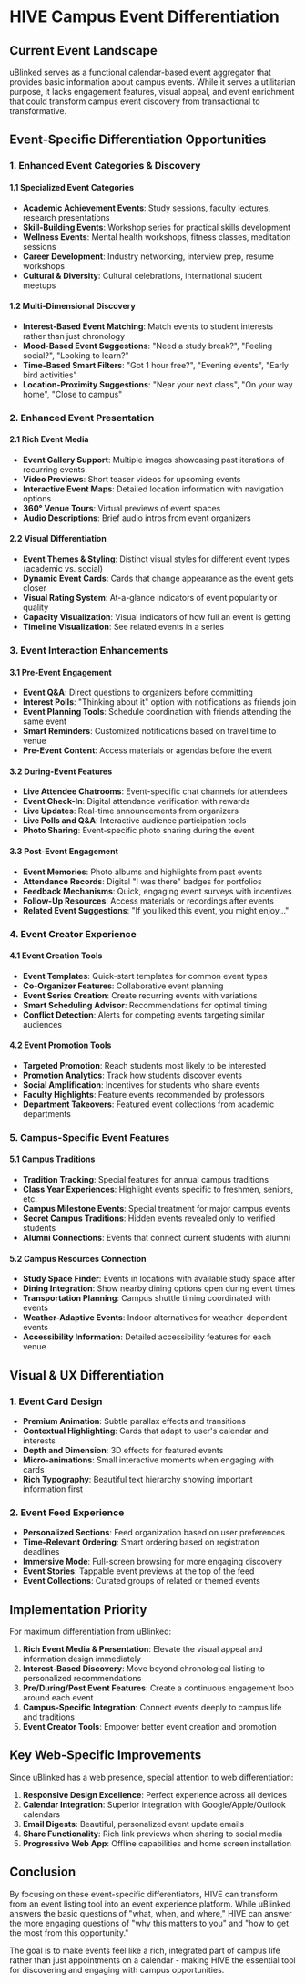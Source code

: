 # HIVE Campus Event Differentiation

## Current Event Landscape

uBlinked serves as a functional calendar-based event aggregator that provides basic information about campus events. While it serves a utilitarian purpose, it lacks engagement features, visual appeal, and event enrichment that could transform campus event discovery from transactional to transformative.

## Event-Specific Differentiation Opportunities

### 1. Enhanced Event Categories & Discovery

#### 1.1 Specialized Event Categories
- **Academic Achievement Events**: Study sessions, faculty lectures, research presentations
- **Skill-Building Events**: Workshop series for practical skills development
- **Wellness Events**: Mental health workshops, fitness classes, meditation sessions
- **Career Development**: Industry networking, interview prep, resume workshops
- **Cultural & Diversity**: Cultural celebrations, international student meetups

#### 1.2 Multi-Dimensional Discovery
- **Interest-Based Event Matching**: Match events to student interests rather than just chronology
- **Mood-Based Event Suggestions**: "Need a study break?", "Feeling social?", "Looking to learn?"
- **Time-Based Smart Filters**: "Got 1 hour free?", "Evening events", "Early bird activities"
- **Location-Proximity Suggestions**: "Near your next class", "On your way home", "Close to campus"

### 2. Enhanced Event Presentation

#### 2.1 Rich Event Media
- **Event Gallery Support**: Multiple images showcasing past iterations of recurring events
- **Video Previews**: Short teaser videos for upcoming events
- **Interactive Event Maps**: Detailed location information with navigation options
- **360° Venue Tours**: Virtual previews of event spaces
- **Audio Descriptions**: Brief audio intros from event organizers

#### 2.2 Visual Differentiation
- **Event Themes & Styling**: Distinct visual styles for different event types (academic vs. social)
- **Dynamic Event Cards**: Cards that change appearance as the event gets closer
- **Visual Rating System**: At-a-glance indicators of event popularity or quality
- **Capacity Visualization**: Visual indicators of how full an event is getting
- **Timeline Visualization**: See related events in a series

### 3. Event Interaction Enhancements

#### 3.1 Pre-Event Engagement
- **Event Q&A**: Direct questions to organizers before committing
- **Interest Polls**: "Thinking about it" option with notifications as friends join
- **Event Planning Tools**: Schedule coordination with friends attending the same event
- **Smart Reminders**: Customized notifications based on travel time to venue
- **Pre-Event Content**: Access materials or agendas before the event

#### 3.2 During-Event Features
- **Live Attendee Chatrooms**: Event-specific chat channels for attendees
- **Event Check-In**: Digital attendance verification with rewards
- **Live Updates**: Real-time announcements from organizers
- **Live Polls and Q&A**: Interactive audience participation tools
- **Photo Sharing**: Event-specific photo sharing during the event

#### 3.3 Post-Event Engagement
- **Event Memories**: Photo albums and highlights from past events
- **Attendance Records**: Digital "I was there" badges for portfolios
- **Feedback Mechanisms**: Quick, engaging event surveys with incentives
- **Follow-Up Resources**: Access materials or recordings after events
- **Related Event Suggestions**: "If you liked this event, you might enjoy..."

### 4. Event Creator Experience

#### 4.1 Event Creation Tools
- **Event Templates**: Quick-start templates for common event types
- **Co-Organizer Features**: Collaborative event planning
- **Event Series Creation**: Create recurring events with variations
- **Smart Scheduling Advisor**: Recommendations for optimal timing
- **Conflict Detection**: Alerts for competing events targeting similar audiences

#### 4.2 Event Promotion Tools
- **Targeted Promotion**: Reach students most likely to be interested
- **Promotion Analytics**: Track how students discover events
- **Social Amplification**: Incentives for students who share events
- **Faculty Highlights**: Feature events recommended by professors
- **Department Takeovers**: Featured event collections from academic departments

### 5. Campus-Specific Event Features

#### 5.1 Campus Traditions
- **Tradition Tracking**: Special features for annual campus traditions
- **Class Year Experiences**: Highlight events specific to freshmen, seniors, etc.
- **Campus Milestone Events**: Special treatment for major campus events
- **Secret Campus Traditions**: Hidden events revealed only to verified students
- **Alumni Connections**: Events that connect current students with alumni

#### 5.2 Campus Resources Connection
- **Study Space Finder**: Events in locations with available study space after
- **Dining Integration**: Show nearby dining options open during event times
- **Transportation Planning**: Campus shuttle timing coordinated with events
- **Weather-Adaptive Events**: Indoor alternatives for weather-dependent events
- **Accessibility Information**: Detailed accessibility features for each venue

## Visual & UX Differentiation

### 1. Event Card Design
- **Premium Animation**: Subtle parallax effects and transitions
- **Contextual Highlighting**: Cards that adapt to user's calendar and interests
- **Depth and Dimension**: 3D effects for featured events
- **Micro-animations**: Small interactive moments when engaging with cards
- **Rich Typography**: Beautiful text hierarchy showing important information first

### 2. Event Feed Experience
- **Personalized Sections**: Feed organization based on user preferences
- **Time-Relevant Ordering**: Smart ordering based on registration deadlines
- **Immersive Mode**: Full-screen browsing for more engaging discovery
- **Event Stories**: Tappable event previews at the top of the feed
- **Event Collections**: Curated groups of related or themed events

## Implementation Priority

For maximum differentiation from uBlinked:

1. **Rich Event Media & Presentation**: Elevate the visual appeal and information design immediately
2. **Interest-Based Discovery**: Move beyond chronological listing to personalized recommendations
3. **Pre/During/Post Event Features**: Create a continuous engagement loop around each event
4. **Campus-Specific Integration**: Connect events deeply to campus life and traditions
5. **Event Creator Tools**: Empower better event creation and promotion

## Key Web-Specific Improvements

Since uBlinked has a web presence, special attention to web differentiation:

1. **Responsive Design Excellence**: Perfect experience across all devices
2. **Calendar Integration**: Superior integration with Google/Apple/Outlook calendars
3. **Email Digests**: Beautiful, personalized event update emails
4. **Share Functionality**: Rich link previews when sharing to social media
5. **Progressive Web App**: Offline capabilities and home screen installation

## Conclusion

By focusing on these event-specific differentiators, HIVE can transform from an event listing tool into an event experience platform. While uBlinked answers the basic questions of "what, when, and where," HIVE can answer the more engaging questions of "why this matters to you" and "how to get the most from this opportunity."

The goal is to make events feel like a rich, integrated part of campus life rather than just appointments on a calendar - making HIVE the essential tool for discovering and engaging with campus opportunities. 